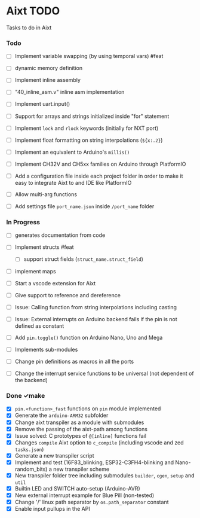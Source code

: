 # Aixt TODO

Tasks to do in Aixt


### Todo

- [ ] Implement variable swapping (by using temporal vars) #feat
- [ ] dynamic memory definition
- [ ] Implement inline assembly
- [ ] "40_inline_asm.v" inline asm implementation
- [ ] Implement uart.input()
- [ ] Support for arrays and strings initialized inside "for" statement
- [ ] Implement `lock` and `rlock` keywords (initially for NXT port)
- [ ] Implement float formatting on string interpolations (`${x:.2}`)
- [ ] Implement an equivalent to Arduino's `millis()`
- [ ] Implement CH32V and CH5xx families on Arduino through PlatformIO
- [ ] Add a configuration file inside each project folder in order to make it easy to integrate Aixt to and IDE like PlatformIO
- [ ] Allow multi-arg functions
- [ ] Add settings file `port_name.json` inside `/port_name` folder


### In Progress

- [ ] generates documentation from code
- [ ] Implement structs #feat
    - [ ] support struct fields (`struct_name.struct_field`)
- [ ] implement maps
- [ ] Start a vscode extension for Aixt
- [ ] Give support to reference and dereference
- [ ] Issue: Calling function from string interpolations including casting
- [ ] Issue: External interrupts on Arduino backend fails if the pin is not defined as constant
- [ ] Add `pin.toggle()` function on Arduino Nano, Uno and Mega
- [ ] Implements sub-modules
- [ ] Change pin definitions as macros in all the ports
- [ ] Change the interrupt service functions to be universal (not dependent of the backend)


### Done ✓make

- [x] `pin.<function>_fast` functions on `pin` module implemented
- [x] Generate the `arduino-ARM32` subfolder 
- [x] Change aixt transpiler as a module with submodules
- [x] Remove the passing of the aixt-path among functions
- [x] Issue solved: C prototypes of `@[inline]` functions fail
- [x] Changes `compile` Aixt option to `c_compile` (including vscode and zed `tasks.json`) 
- [x] Generate a new transpiler script
- [x] Implement and test (16F83_blinking, ESP32-C3FH4-blinking and Nano-random_bits) a new transpiler scheme
- [x] New transpiler folder tree including submodules `builder`, `cgen`, `setup` and `util`
- [x] Builtin LED and SWITCH auto-setup (Arduino-AVR)
- [x] New external interrupt example for Blue Pill (non-tested) 
- [x] Change '/' linux path separator by `os.path_separator` constant
- [x] Enable input pullups in the API